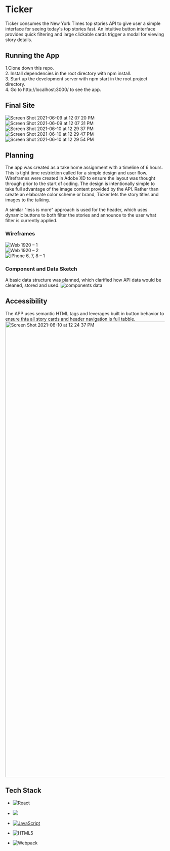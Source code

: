 # Ticker

Ticker consumes the New York Times top stories API to give user a simple interface for seeing today's top stories fast. An intuitive button interface provides quick filtering and large clickable cards trigger a modal for viewing story details.  

## Running the App
1.Clone down this repo.  
2. Install dependencies in the root directory with npm install.    
3. Start up the development server with npm start in the root project directory.   
4. Go to http://localhost:3000/ to see the app.

## Final Site

![Screen Shot 2021-06-09 at 12 07 20 PM](https://user-images.githubusercontent.com/72086109/121390541-7b029980-c91b-11eb-848f-d977807523a4.png)  
![Screen Shot 2021-06-09 at 12 07 31 PM](https://user-images.githubusercontent.com/72086109/121390574-83f36b00-c91b-11eb-9e98-5745b12cf466.png)
![Screen Shot 2021-06-10 at 12 29 37 PM](https://user-images.githubusercontent.com/72086109/121562625-a357ca00-c9e7-11eb-90fc-2d99253f7daf.png)
![Screen Shot 2021-06-10 at 12 29 47 PM](https://user-images.githubusercontent.com/72086109/121562643-a652ba80-c9e7-11eb-8abe-3b05f8620b48.png)
![Screen Shot 2021-06-10 at 12 29 54 PM](https://user-images.githubusercontent.com/72086109/121562649-a81c7e00-c9e7-11eb-95df-64ad2942bbfd.png)


## Planning
The app was created as a take home assignment with a timeline of 6 hours. This is tight time restriction called for a simple design and user flow. Wireframes were created in Adobe XD to ensure the layout was thought through prior to the start of coding. The design is intentionally simple to take full advantage of the image content provided by the API. Rather than create an elaborate color scheme or brand, Ticker lets the story titles and images to the talking. 

A similar "less is more" approach is used for the header, which uses dynamic buttons to both filter the stories and announce to the user what filter is currently applied. 

### Wireframes

![Web 1920 – 1](https://user-images.githubusercontent.com/72086109/121387448-adf75e00-c918-11eb-9d0a-f33af880d28e.png)  
![Web 1920 – 2](https://user-images.githubusercontent.com/72086109/121387467-afc12180-c918-11eb-87c2-7486f25bc7c5.png)  
![iPhone 6, 7, 8 – 1](https://user-images.githubusercontent.com/72086109/121387483-b2bc1200-c918-11eb-8328-026740ef67a8.png)

### Component and Data Sketch

A basic data structure was planned, which clarified how API data would be cleaned, stored and used. 
![components   data](https://user-images.githubusercontent.com/72086109/121387491-b64f9900-c918-11eb-969a-17edb3b21222.png)

## Accessibility 
The APP uses semantic HTML tags and leverages built in button behavior to ensure thta all story cards and header navigation is full tabble.
<img width="1434" alt="Screen Shot 2021-06-10 at 12 24 37 PM" src="https://user-images.githubusercontent.com/72086109/121562053-157bdf00-c9e7-11eb-8a9f-57a52138a8e1.png">


## Tech Stack

- ![React](https://img.shields.io/badge/react%20-%2320232a.svg?&style=for-the-badge&logo=react&logoColor=%2361DAFB)

- <img src="https://img.shields.io/badge/React_Router-CA4245?style=for-the-badge&logo=react-router&logoColor=white"/>

- [![JavaScript](https://img.shields.io/badge/javascript%20-%23323330.svg?&style=for-the-badge&logo=javascript&logoColor=%23F7DF1E)](https://www.javascript.com/)

- ![HTML5](https://img.shields.io/badge/html5%20-%23E34F26.svg?&style=for-the-badge&logo=html5&logoColor=white)

- ![Webpack](https://img.shields.io/badge/webpack%20-%238DD6F9.svg?&style=for-the-badge&logo=webpack&logoColor=black)

